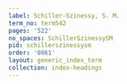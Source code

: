 ```yaml
---
label: Schiller-Szinessy, S. M.
term_no: term542
pages: '522'
no_spaces: SchillerSzinessySM
pid: schillerszinessysm
order: '0861'
layout: generic_index_term
collection: index-headings
---
```

